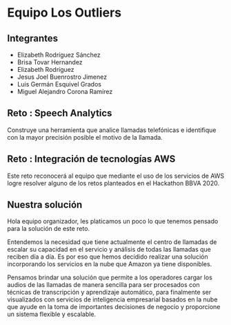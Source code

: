 # Equipo Los Outliers

## Integrantes

* Elizabeth Rodríguez Sánchez
* Brisa Tovar Hernandez
* Elizabeth Rodríguez
* Jesus Joel Buenrostro Jimenez
* Luis Germán Esquivel Grados
* Miguel Alejandro Corona Ramírez

## Reto : Speech Analytics

Construye una herramienta que analice llamadas telefónicas e identifique con la mayor precisión posible el motivo de la llamada.

## Reto : Integración de tecnologías AWS

Este reto reconocerá al equipo que mediante el uso de los servicios de AWS logre resolver alguno de los retos planteados en el Hackathon BBVA 2020.

## Nuestra solución

Hola equipo organizador, les platicamos un poco lo que tenemos pensado para la solución de este reto.

Entendemos la necesidad que tiene actualmente el centro de llamadas de escalar su capacidad en el servicio y análisis de todas las llamadas que reciben día a día. Es por eso que hemos decidido realizar una solución incorporando los servicios en la nube que Amazon ya tiene disponibles.

Pensamos brindar una solución que permite a los operadores cargar los audios de las llamadas de manera sencilla para ser procesados con técnicas de transcripción y aprendizaje automático, para finalmente ser visualizados con servicios de inteligencia empresarial basados en la nube que ayude en la toma de importantes decisiones de negocio y proporcione un sistema flexible y escalable.
